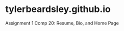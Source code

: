 tylerbeardsley.github.io
========================

Assignment 1 Comp 20: Resume, Bio, and Home Page

